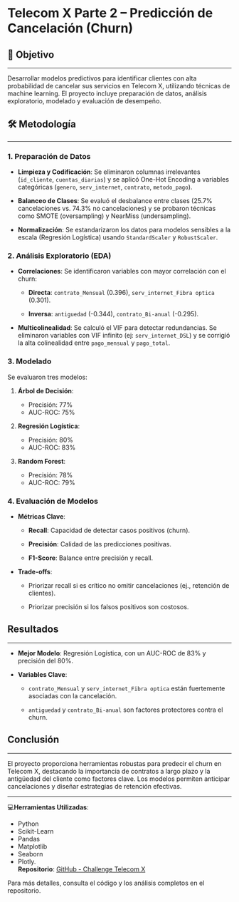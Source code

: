 Telecom X Parte 2 – Predicción de Cancelación (Churn)
===================================================================

## 📝 Objetivo
--------

Desarrollar modelos predictivos para identificar clientes con alta probabilidad de cancelar sus servicios en Telecom X, utilizando técnicas de machine learning. El proyecto incluye preparación de datos, análisis exploratorio, modelado y evaluación de desempeño.

## 🛠 Metodología
-----------

### 1\. Preparación de Datos

*   **Limpieza y Codificación**: Se eliminaron columnas irrelevantes (`id_cliente`, `cuentas_diarias`) y se aplicó One-Hot Encoding a variables categóricas (`genero`, `serv_internet`, `contrato`, `metodo_pago`).
    
*   **Balanceo de Clases**: Se evaluó el desbalance entre clases (25.7% cancelaciones vs. 74.3% no cancelaciones) y se probaron técnicas como SMOTE (oversampling) y NearMiss (undersampling).
    
*   **Normalización**: Se estandarizaron los datos para modelos sensibles a la escala (Regresión Logística) usando `StandardScaler` y `RobustScaler`.
    

### 2\. Análisis Exploratorio (EDA)

*   **Correlaciones**: Se identificaron variables con mayor correlación con el churn:
    
    *   **Directa**: `contrato_Mensual` (0.396), `serv_internet_Fibra optica` (0.301).
        
    *   **Inversa**: `antiguedad` (-0.344), `contrato_Bi-anual` (-0.295).
        
*   **Multicolinealidad**: Se calculó el VIF para detectar redundancias. Se eliminaron variables con VIF infinito (ej: `serv_internet_DSL`) y se corrigió la alta colinealidad entre `pago_mensual` y `pago_total`.
    

### 3\. Modelado

Se evaluaron tres modelos:

1.  **Árbol de Decisión**:
    
    *   Precisión: 77%        
    *   AUC-ROC: 75%
        
2.  **Regresión Logística**:
    
    *   Precisión: 80%        
    *   AUC-ROC: 83%
        
3.  **Random Forest**:
    
    *   Precisión: 78%        
    *   AUC-ROC: 79%
        

### 4\. Evaluación de Modelos

*   **Métricas Clave**:
    
    *   **Recall**: Capacidad de detectar casos positivos (churn).
        
    *   **Precisión**: Calidad de las predicciones positivas.
        
    *   **F1-Score**: Balance entre precisión y recall.
        
*   **Trade-offs**:
    
    *   Priorizar recall si es crítico no omitir cancelaciones (ej., retención de clientes).
        
    *   Priorizar precisión si los falsos positivos son costosos.
        

## Resultados
----------

*   **Mejor Modelo**: Regresión Logística, con un AUC-ROC de 83% y precisión del 80%.
    
*   **Variables Clave**:
    
    *   `contrato_Mensual` y `serv_internet_Fibra optica` están fuertemente asociadas con la cancelación.
        
    *   `antiguedad` y `contrato_Bi-anual` son factores protectores contra el churn.
        

## Conclusión
----------

El proyecto proporciona herramientas robustas para predecir el churn en Telecom X, destacando la importancia de contratos a largo plazo y la antigüedad del cliente como factores clave. Los modelos permiten anticipar cancelaciones y diseñar estrategias de retención efectivas.

* * *

💻**Herramientas Utilizadas**:
- Python
-  Scikit-Learn
-  Pandas
-  Matplotlib
-  Seaborn
-  Plotly.  
**Repositorio**: [GitHub - Challenge Telecom X](https://github.com/freedox-cts/challenge-telecom-x)

Para más detalles, consulta el código y los análisis completos en el repositorio.